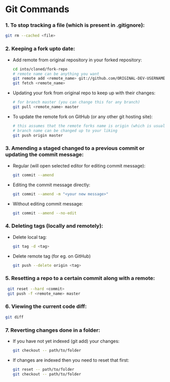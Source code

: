 # Git Commands

### 1. To stop tracking a file (which is present in .gitignore):

```bash
git rm --cached <file>
```

### 2. Keeping a fork upto date:

- Add remote from original repository in your forked repository:

  ```bash
  cd into/cloned/fork-repo
  # remote name can be anything you want
  git remote add <remote_name> git://github.com/ORIGINAL-DEV-USERNAME/REPO-YOU-FORKED-FROM.git
  git fetch <remote_name>
  ```

- Updating your fork from original repo to keep up with their changes:

  ```bash
  # for branch master (you can change this for any branch)
  git pull <remote_name> master
  ```

- To update the remote fork on GitHub (or any other git hosting site):

  ```bash
  # this assumes that the remote forks name is origin (which is usually the case)
  # branch name can be changed up to your liking
  git push origin master
  ```

### 3. Amending a staged changed to a previous commit or updating the commit message:

- Regular (will open selected editor for editing commit message):

  ```bash
  git commit --amend
  ```

- Editing the commit message directly:

  ```bash
  git commit --amend -m "<your new message>"
  ```

- Without editing commit message:

  ```bash
  git commit --amend --no-edit
  ```

### 4. Deleting tags (locally and remotely):

- Delete local tag:

  ```bash
  git tag -d <tag>
  ```

- Delete remote tag (for eg. on GitHub)

  ```bash
  git push --delete origin <tag>
  ```

### 5. Resetting a repo to a certain commit along with a remote:

```bash
 git reset --hard <commit>
 git push -f <remote_name> master
```

### 6. Viewing the current code diff:

```bash
git diff
```

### 7. Reverting changes done in a folder:

- If you have not yet indexed (git add) your changes:

  ```bash
  git checkout -- path/to/folder
  ```

- If changes are indexed then you need to reset that first:

  ```bash
  git reset -- path/to/folder
  git checkout -- path/to/folder
  ```
